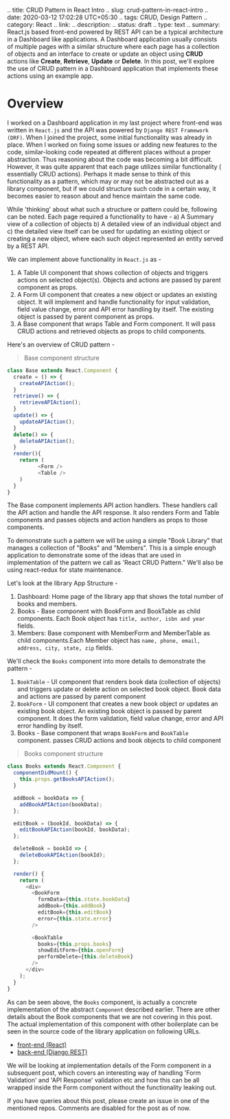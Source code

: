 .. title: CRUD Pattern in React Intro
.. slug: crud-pattern-in-react-intro
.. date: 2020-03-12 17:02:28 UTC+05:30
.. tags: CRUD, Design Pattern
.. category: React
.. link:
.. description:
.. status: draft
.. type: text
.. summary: React.js based front-end powered by REST API can be a typical architecture in a Dashboard like applications. A Dashboard application usually consists of multiple pages with a similar structure where each page has a collection of objects and an interface to create or update an object using **CRUD** actions like **Create**, **Retrieve**, **Update** or **Delete**. In this post, we'll explore the use of CRUD pattern in a Dashboard application that implements these actions using an example app.

# Overview

I worked on a Dashboard application in my last project where front-end was written in `React.js` and the API was powered by `Django REST Framework (DRF)`. When I joined the project, some initial functionality was already in place. When I worked on fixing some issues or adding new features to the code, similar-looking code repeated at different places without a proper abstraction. Thus reasoning about the code was becoming a bit difficult. However, it was quite apparent that each page utilizes similar functionality ( essentially CRUD actions). Perhaps it made sense to think of this functionality as a pattern, which may or may not be abstracted out as a library component, but if we could structure such code in a certain way, it becomes easier to reason about and hence maintain the same code.

While 'thinking' about what such a structure or pattern could be, following can be noted. Each page required a functionality to have - a) A Summary view of a collection of objects b) A detailed view of an individual object and c) the detailed view itself can be used for updating an existing object or creating a new object, where each such object represented an entity served by a REST API.

We can implement above functionality in `React.js` as -

1. A Table UI component that shows collection of objects and triggers actions on selected object(s). Objects and actions are passed by parent component as props.
2. A Form UI component that creates a new object or updates an existing object. It will implement and handle functionality for input validation, field value change, error and API error handling by itself. The existing object is passed by parent component as props.
3. A Base component that wraps Table and Form component. It will pass CRUD actions and retrieved objects as props to child components.

Here's an overview of CRUD pattern -

> Base component structure

```javascript
class Base extends React.Component {
  create = () => {
    createAPIAction();
  }
  retrieve() => {
    retrieveAPIAction();
  }
  update() => {
    updateAPIAction();
  }
  delete() => {
    deleteAPIAction();
  }
  render(){
    return (
          <Form />
          <Table />
    )
  }
}
```

The Base component implements API action handlers. These handlers call the API action and handle the API response. It also renders Form and Table components and passes objects and action handlers as props to those components.

To demonstrate such a pattern we will be using a simple "Book Library"  that manages a collection of "Books" and "Members". This is a simple enough application to demonstrate some of the ideas that are used in implementation of the pattern we call as 'React CRUD Pattern." We'll also be using react-redux for state maintenance.

Let's look at the library App Structure -

1. Dashboard: Home page of the library app that shows the total number of books and members.
2. Books - Base component with BookForm and BookTable as child components. Each Book object has `title, author, isbn and year` fields.
3. Members: Base component with MemberForm and MemberTable as child components.Each Member object has `name, phone, email, address, city, state, zip` fields.

We'll check the `Books` component into more details to demonstrate the pattern -

1.  `BookTable` - UI component that renders book data (collection of objects) and triggers update or delete action on selected book object. Book data and actions are passed by parent component
2.  `BookForm` - UI component that creates a new book object or updates an existing book object. An existing book object is passed by parent component. It does the form validation, field value change, error and API error handling by itself.
3.  Books - Base component that wraps `BookForm` and `BookTable` component. passes CRUD actions and book objects to child component

> Books component structure

```javascript
class Books extends React.Component {
  componentDidMount() {
    this.props.getBooksAPIAction();
  }

  addBook = bookData => {
    addBookAPIAction(bookData);
  };

  editBook = (bookId, bookData) => {
    editBookAPIAction(bookId, bookData);
  };

  deleteBook = bookId => {
    deleteBookAPIAction(bookId);
  };

  render() {
    return (
      <div>
        <BookForm
          formData={this.state.bookData}
          addBook={this.addBook}
          editBook={this.editBook}
          error={this.state.error}
        />

        <BookTable
          books={this.props.books}
          showEditForm={this.openForm}
          performDelete={this.deleteBook}
        />
      </div>
    );
  }
}
```

As can be seen above, the `Books` component, is actually a concrete implementation of the abstract `Component` described earlier. There are other details about the Book components that we are not covering in this post. The actual implementation of this component with other boilerplate can be seen in the source code of the library application on following URLs.

- [front-end (React)](https://github.com/hyphenOs/library-frontend)
- [back-end (Django REST)](https://github.com/hyphenOs/library-backend)

We will be looking at implementation details of the Form component in a subsequent post, which covers an interesting way of handling 'Form Validation' and 'API Response' validation etc and how this can be all wrapped inside the Form component without the functionality leaking out.

If you have queries about this post, please create an issue in one of the mentioned repos. Comments are disabled for the post as of now.

